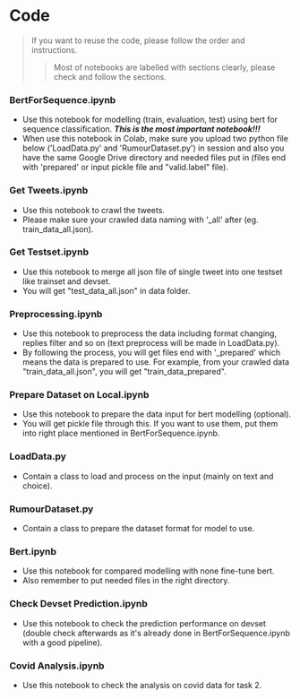 # Code
> If you want to reuse the code, please follow the order and instructions. 
>> Most of notebooks are labelled with sections clearly, please check and follow the sections.

### BertForSequence.ipynb
- Use this notebook for modelling (train, evaluation, test) using bert for sequence classification. ***This is the most important notebook!!!***
- When use this notebook in Colab, make sure you upload two python file below ('LoadData.py' and 'RumourDataset.py') in session and also you have the same Google Drive directory and needed files put in (files end with 'prepared' or input pickle file and "valid.label" file).
### Get Tweets.ipynb
- Use this notebook to crawl the tweets.
- Please make sure your crawled data naming with '_all' after (eg. train_data_all.json).
### Get Testset.ipynb
- Use this notebook to merge all json file of single tweet into one testset like trainset and devset.
- You will get "test_data_all.json" in data folder.
### Preprocessing.ipynb
- Use this notebook to preprocess the data including format changing, replies filter and so on (text preprocess will be made in LoadData.py).
- By following the process, you will get files end with '_prepared' which means the data is prepared to use. For example, from your crawled data "train_data_all.json", you will get "train_data_prepared".
### Prepare Dataset on Local.ipynb
- Use this notebook to prepare the data input for bert modelling (optional).
- You will get pickle file through this. If you want to use them, put them into right place mentioned in BertForSequence.ipynb. 
### LoadData.py
- Contain a class to load and process on the input (mainly on text and choice).
### RumourDataset.py
- Contain a class to prepare the dataset format for model to use.
### Bert.ipynb
- Use this notebook for compared modelling with none fine-tune bert.
- Also remember to put needed files in the right directory.
### Check Devset Prediction.ipynb
- Use this notebook to check the prediction performance on devset (double check afterwards as it's already done in BertForSequence.ipynb with a good pipeline).
### Covid Analysis.ipynb
- Use this notebook to check the analysis on covid data for task 2.